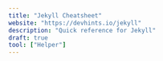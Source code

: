 ```yaml
---
title: "Jekyll Cheatsheet"
website: "https://devhints.io/jekyll"
description: "Quick reference for Jekyll"
draft: true
tool: ["Helper"]
---
```

